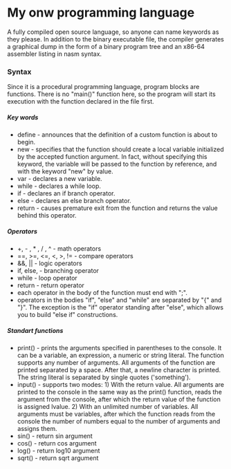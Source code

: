 # My onw programming language
A fully compiled open source language, so anyone can name keywords as they please. In addition to the binary executable file, the compiler generates a graphical dump in the form of a binary program tree and an x86-64 assembler listing in nasm syntax.
### Syntax
Since it is a procedural programming language, program blocks are functions. There is no "main()" function here, so the program will start its execution with the function declared in the file first.
##### Key words
* define - announces that the definition of a custom function is about to begin.
* new - specifies that the function should create a local variable initialized by the accepted function argument. In fact, without specifying this keyword, the variable will be passed to the function by reference, and with the keyword "new" by value.
* var - declares a new variable.
* while - declares a while loop.
* if - declares an if branch operator.
* else - declares an else branch operator.
* return - causes premature exit from the function and returns the value behind this operator.
##### Operators
* +, - , * , / , ^ - math operators
* ==, >=, <=, <, >, != - compare operators
* &&, || - logic operators
* if, else, - branching operator
* while - loop operator
* return - return operator
* each operator in the body of the function must end with ";".
* operators in the bodies "if", "else" and "while" are separated by "{" and "}". The exception is the "if" operator standing after "else", which allows you to build "else if" constructions.
##### Standart functions
* print() - prints the arguments specified in parentheses to the console. It can be a variable, an expression, a numeric or string literal. The function supports any number of arguments. All arguments of the function are printed separated by a space. After that, a newline character is printed. The string literal is separated by single quotes ('something').
* input() - supports two modes: 1) With the return value. All arguments are printed to the console in the same way as the print() function, reads the argument from the console, after which the return value of the function is assigned lvalue. 2) With an unlimited number of variables. All arguments must be variables, after which the function reads from the console the number of numbers equal to the number of arguments and assigns them.
* sin() - return sin argument
* cos() - return cos argument
* log() - return log10 argument
* sqrt() - return sqrt argument
